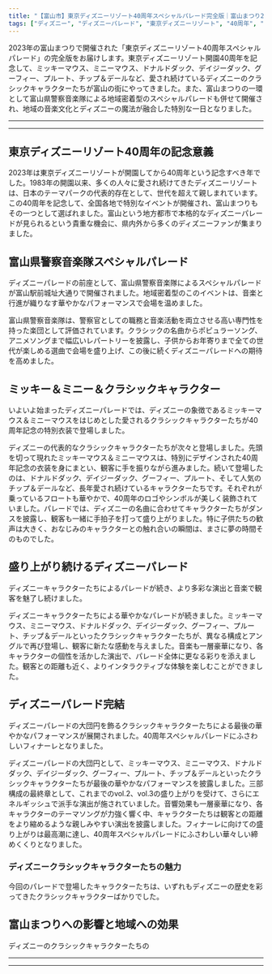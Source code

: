 ```yaml
---
title: "【富山市】東京ディズニーリゾート40周年スペシャルパレード完全版｜富山まつり2023"
tags: ["ディズニー", "ディズニーパレード", "東京ディズニーリゾート", "40周年", "ミッキーマウス", "ミニーマウス", "ドナルドダック", "デイジーダック", "グーフィー", "プルート", "チップ＆デール", "クラシックキャラクター", "富山", "富山県", "富山市", "富山まつり", "富山観光", "富山旅行", "TOYAMA", "#shorts", "YouTube Shorts", "北陸観光", "富山市観光", "富山駅", "祭り", "イベント", "警察音楽隊", "富山県の観光スポット", "富山県でおすすめの場所", "富山県の見どころ"]
---
```


2023年の富山まつりで開催された「東京ディズニーリゾート40周年スペシャルパレード」の完全版をお届けします。東京ディズニーリゾート開園40周年を記念して、ミッキーマウス、ミニーマウス、ドナルドダック、デイジーダック、グーフィー、プルート、チップ＆デールなど、愛され続けているディズニーのクラシックキャラクターたちが富山の街にやってきました。また、富山まつりの一環として富山県警察音楽隊による地域密着型のスペシャルパレードも併せて開催され、地域の音楽文化とディズニーの魔法が融合した特別な一日となりました。

---

<!-- 🎥 YouTube動画埋め込み -->
<!-- No YouTube URL provided -->

---

## 東京ディズニーリゾート40周年の記念意義

2023年は東京ディズニーリゾートが開園してから40周年という記念すべき年でした。1983年の開園以来、多くの人々に愛され続けてきたディズニーリゾートは、日本のテーマパークの代表的存在として、世代を超えて親しまれています。この40周年を記念して、全国各地で特別なイベントが開催され、富山まつりもその一つとして選ばれました。富山という地方都市で本格的なディズニーパレードが見られるという貴重な機会に、県内外から多くのディズニーファンが集まりました。

## 富山県警察音楽隊スペシャルパレード

ディズニーパレードの前座として、富山県警察音楽隊によるスペシャルパレードが富山駅前城址大通りで開催されました。地域密着型のこのイベントは、音楽と行進が織りなす華やかなパフォーマンスで会場を温めました。

富山県警察音楽隊は、警察官としての職務と音楽活動を両立させる高い専門性を持った楽団として評価されています。クラシックの名曲からポピュラーソング、アニメソングまで幅広いレパートリーを披露し、子供からお年寄りまで全ての世代が楽しめる選曲で会場を盛り上げ、この後に続くディズニーパレードへの期待を高めました。

## ミッキー＆ミニー＆クラシックキャラクター

いよいよ始まったディズニーパレードでは、ディズニーの象徴であるミッキーマウス＆ミニーマウスをはじめとした愛されるクラシックキャラクターたちが40周年記念の特別衣装で登場しました。

ディズニーの代表的なクラシックキャラクターたちが次々と登場しました。先頭を切って現れたミッキーマウス＆ミニーマウスは、特別にデザインされた40周年記念の衣装を身にまとい、観客に手を振りながら進みました。続いて登場したのは、ドナルドダック、デイジーダック、グーフィー、プルート、そして人気のチップ＆デールなど、長年愛され続けているキャラクターたちです。それぞれが乗っているフロートも華やかで、40周年のロゴやシンボルが美しく装飾されていました。パレードでは、ディズニーの名曲に合わせてキャラクターたちがダンスを披露し、観客も一緒に手拍子を打って盛り上がりました。特に子供たちの歓声は大きく、おなじみのキャラクターとの触れ合いの瞬間は、まさに夢の時間そのものでした。

## 盛り上がり続けるディズニーパレード

ディズニーキャラクターたちによるパレードが続き、より多彩な演出と音楽で観客を魅了し続けました。

ディズニーキャラクターたちによる華やかなパレードが続きました。ミッキーマウス、ミニーマウス、ドナルドダック、デイジーダック、グーフィー、プルート、チップ＆デールといったクラシックキャラクターたちが、異なる構成とアングルで再び登場し、観客に新たな感動を与えました。音楽も一層豪華になり、各キャラクターの個性を活かした演出で、パレード全体に更なる彩りを添えました。観客との距離も近く、よりインタラクティブな体験を楽しむことができました。

## ディズニーパレード完結

ディズニーパレードの大団円を飾るクラシックキャラクターたちによる最後の華やかなパフォーマンスが展開されました。40周年スペシャルパレードにふさわしいフィナーレとなりました。

ディズニーパレードの大団円として、ミッキーマウス、ミニーマウス、ドナルドダック、デイジーダック、グーフィー、プルート、チップ＆デールといったクラシックキャラクターたちが最後の華やかなパフォーマンスを披露しました。三部構成の最終章として、これまでのvol.2、vol.3の盛り上がりを受けて、さらにエネルギッシュで派手な演出が施されていました。音響効果も一層豪華になり、各キャラクターのテーマソングが力強く響く中、キャラクターたちは観客との距離をより縮めるような親しみやすい演出を披露しました。フィナーレに向けての盛り上がりは最高潮に達し、40周年スペシャルパレードにふさわしい華々しい締めくくりとなりました。

### ディズニークラシックキャラクターたちの魅力

今回のパレードで登場したキャラクターたちは、いずれもディズニーの歴史を彩ってきたクラシックキャラクターばかりでした。

## 富山まつりへの影響と地域への効果

ディズニーのクラシックキャラクターたちの

---

<!-- 🗺 Googleマップ（自動表示: page.tsxで地域名から自動生成） -->

<!-- 📍 宿泊リンク（自動表示: page.tsxで地域別リンクを自動生成）
     - タイトルから地域名を抽出
     - JTB / 楽天トラベル / じゃらん / 一休.com 対応
     - 環境変数でプロバイダー切替可能
-->

<!-- 📚 関連記事（自動表示: page.tsxで同カテゴリから2件自動選択） -->

<!-- 🏷️ タグ（自動表示: page.tsxで記事最下部に自動配置） -->

---

<!--
【記事文字数ルール】
- 基本文字数: 最低1000文字以上
- 推奨文字数: 1000〜1500文字（スマホ読みやすさ最優先）
- 上限なし: 情報量的に必要な場合は1500文字や2000文字を超えても良い
- 判断基準: 読者にとって価値ある情報を過不足なく提供できる文字数

【記事構成の最終形】
1. タイトル・動画・本文
2. まとめ
3. Googleマップ（見出しなし、マップのみ自動表示）
4. **宿泊リンク（地域別自動生成）** ← 2025年10月7日追加
5. 関連記事（H3、同カテゴリから2件自動選択）
6. タグ（記事最下部に自動表示）
7. ナビゲーションボタン

【宿泊リンクシステム仕様】
- タイトルから地域名を自動抽出（【〇〇市】形式優先）
- 北陸地方地域辞書: 富山/石川/福井の主要都市対応
- 対応プロバイダー: JTB（既定）/ 楽天トラベル / じゃらん / 一休.com
- 環境変数で切替: NEXT_PUBLIC_DEFAULT_TRAVEL_PROVIDER
- URLテンプレート: 地域名自動エンコード + アフィリエイトID挿入
- 配置位置: Googleマップ直後、関連記事より前

【自動生成セクション】
※以下はpage.tsxで自動生成されるため、記事本文には含めない
- Googleマップ: タイトル【】内の地域名から生成
- 宿泊リンク: 地域名抽出 → Deeplink生成 → スタイル適用
- 関連記事: 同カテゴリから2件を自動選択・リンク化
- タグ: 記事データから最下部に自動配置

【削除済みセクション】
※アクセス方法・周辺情報・公式リンクセクションは不要（2025年10月5日削除）

【AdSense・アフィリエイト】
- Google AdSense: 全ページ自動読み込み（layout.tsx）
- アフィリエイトスクリプト: AffilScript（layout.tsx）
- data-affil属性での動的リンク変換機能あり（現在は宿泊リンクで代替）

【最終更新】2025年10月7日 - 地域別宿泊リンク自動生成システム実装
-->
